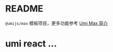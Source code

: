 # README

`@umijs/max` 模板项目，更多功能参考 [Umi Max 简介](https://umijs.org/docs/max/introduce)

# umi react ...
